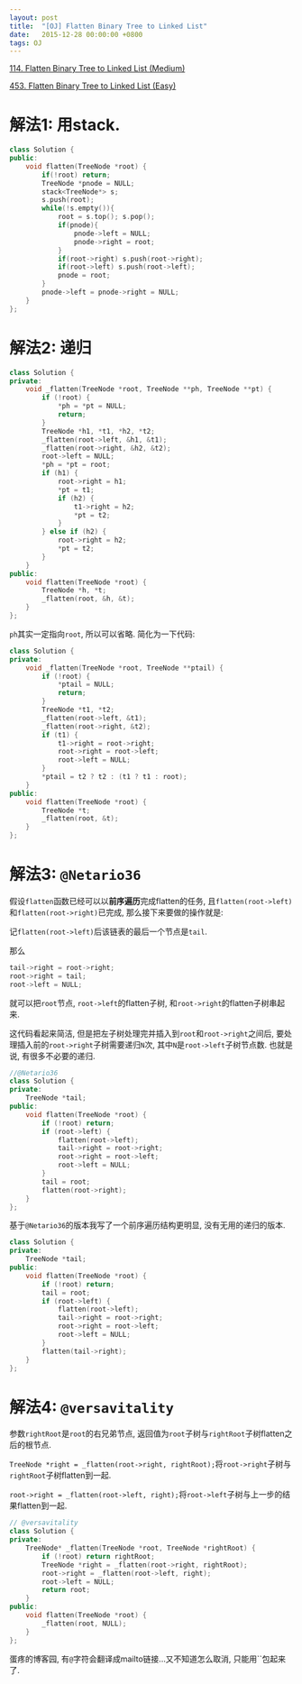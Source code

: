 ```yaml
---
layout: post
title:  "[OJ] Flatten Binary Tree to Linked List"
date:   2015-12-28 00:00:00 +0800
tags: OJ
---
```


[114. Flatten Binary Tree to Linked List (Medium)](https://leetcode.com/problems/flatten-binary-tree-to-linked-list/)

[453. Flatten Binary Tree to Linked List (Easy)](http://www.lintcode.com/en/problem/flatten-binary-tree-to-linked-list/)

# 解法1: 用stack.

```cpp
class Solution {
public:
    void flatten(TreeNode *root) {
    	if(!root) return;
    	TreeNode *pnode = NULL;
    	stack<TreeNode*> s;
    	s.push(root);
    	while(!s.empty()){
    		root = s.top(); s.pop();
    		if(pnode){
    			pnode->left = NULL;
    			pnode->right = root;
    		}
    		if(root->right) s.push(root->right);
    		if(root->left) s.push(root->left);
    		pnode = root;
    	}
    	pnode->left = pnode->right = NULL;
    }
};
```

# 解法2: 递归

```cpp
class Solution {
private:
    void _flatten(TreeNode *root, TreeNode **ph, TreeNode **pt) {
        if (!root) {
            *ph = *pt = NULL;
            return;
        }
        TreeNode *h1, *t1, *h2, *t2;
        _flatten(root->left, &h1, &t1);
        _flatten(root->right, &h2, &t2);
        root->left = NULL;
        *ph = *pt = root;
        if (h1) {
            root->right = h1;
            *pt = t1;
            if (h2) {
                t1->right = h2;
                *pt = t2;
            }
        } else if (h2) {
            root->right = h2;
            *pt = t2;
        }
    }
public:
    void flatten(TreeNode *root) {
        TreeNode *h, *t;
        _flatten(root, &h, &t);
    }
};
```

`ph`其实一定指向`root`, 所以可以省略. 简化为一下代码:

```cpp
class Solution {
private:
    void _flatten(TreeNode *root, TreeNode **ptail) {
        if (!root) {
            *ptail = NULL;
            return;
        }
        TreeNode *t1, *t2;
        _flatten(root->left, &t1);
        _flatten(root->right, &t2);
        if (t1) {
            t1->right = root->right;
            root->right = root->left;
            root->left = NULL;
        }
        *ptail = t2 ? t2 : (t1 ? t1 : root);
    }
public:
    void flatten(TreeNode *root) {
        TreeNode *t;
        _flatten(root, &t);
    }
};
```

# 解法3: `@Netario36`

假设`flatten`函数已经可以以**前序遍历**完成flatten的任务, 且`flatten(root->left)`和`flatten(root->right)`已完成, 那么接下来要做的操作就是:

记`flatten(root->left)`后该链表的最后一个节点是`tail`.

那么

```cpp
tail->right = root->right;
root->right = tail;
root->left = NULL;
```

就可以把`root`节点, `root->left`的flatten子树, 和`root->right`的flatten子树串起来.

这代码看起来简洁, 但是把左子树处理完并插入到`root`和`root->right`之间后, 要处理插入前的`root->right`子树需要递归`N`次, 其中`N`是`root->left`子树节点数. 也就是说, 有很多不必要的递归.

```cpp
//@Netario36
class Solution {
private:
    TreeNode *tail;
public:
    void flatten(TreeNode *root) {
        if (!root) return;
        if (root->left) {
            flatten(root->left);
            tail->right = root->right;
            root->right = root->left;
            root->left = NULL;
        }
        tail = root;
        flatten(root->right);
    }
};
```

基于`@Netario36`的版本我写了一个前序遍历结构更明显, 没有无用的递归的版本.

```cpp
class Solution {
private:
    TreeNode *tail;
public:
    void flatten(TreeNode *root) {
        if (!root) return;
        tail = root;
        if (root->left) {
            flatten(root->left);
            tail->right = root->right;
            root->right = root->left;
            root->left = NULL;
        }
        flatten(tail->right);
    }
};
```

# 解法4: `@versavitality`

参数`rightRoot`是`root`的右兄弟节点, 返回值为`root`子树与`rightRoot`子树flatten之后的根节点.

`TreeNode *right = _flatten(root->right, rightRoot);`将`root->right`子树与`rightRoot`子树flatten到一起.

`root->right = _flatten(root->left, right);`将`root->left`子树与上一步的结果flatten到一起.

```cpp
// @versavitality
class Solution {
private:
    TreeNode* _flatten(TreeNode *root, TreeNode *rightRoot) {
        if (!root) return rightRoot;
        TreeNode *right = _flatten(root->right, rightRoot);
        root->right = _flatten(root->left, right);
        root->left = NULL;
        return root;
    }
public:
    void flatten(TreeNode *root) {
        _flatten(root, NULL);
    }
};
```

蛋疼的博客园, 有`@`字符会翻译成mailto链接...又不知道怎么取消, 只能用\`\`包起来了.